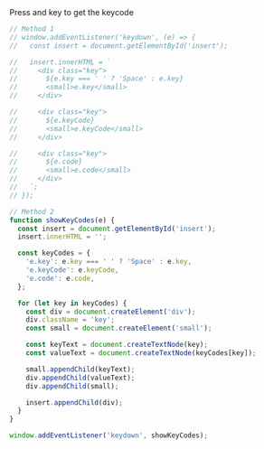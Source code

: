 <!DOCTYPE html>
<html lang="en">
  <head>
    <meta charset="UTF-8" />
    <meta name="viewport" content="width=device-width, initial-scale=1.0" />
    <link rel="stylesheet" href="style.css" />
    <title>Event KeyCodes</title>
  </head>
  <body>
    <div id="insert">Press and key to get the keycode</div>
    <script src="script.js"></script>
  </body>
</html>

```js
// Method 1
// window.addEventListener('keydown', (e) => {
//   const insert = document.getElementById('insert');

//   insert.innerHTML = `
//     <div class="key">
//       ${e.key === ' ' ? 'Space' : e.key}
//       <small>e.key</small>
//     </div>

//     <div class="key">
//       ${e.keyCode}
//       <small>e.keyCode</small>
//     </div>

//     <div class="key">
//       ${e.code}
//       <small>e.code</small>
//     </div>
//   `;
// });

// Method 2
function showKeyCodes(e) {
  const insert = document.getElementById('insert');
  insert.innerHTML = '';

  const keyCodes = {
    'e.key': e.key === ' ' ? 'Space' : e.key,
    'e.keyCode': e.keyCode,
    'e.code': e.code,
  };

  for (let key in keyCodes) {
    const div = document.createElement('div');
    div.className = 'key';
    const small = document.createElement('small');

    const keyText = document.createTextNode(key);
    const valueText = document.createTextNode(keyCodes[key]);

    small.appendChild(keyText);
    div.appendChild(valueText);
    div.appendChild(small);

    insert.appendChild(div);
  }
}

window.addEventListener('keydown', showKeyCodes);
